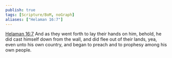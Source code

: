 ```yaml
---
publish: true
tags: [Scripture/BoM, noGraph]
aliases: ["Helaman 16:7"]
---
```

[Helaman 16:7](https://churchofjesuschrist.org/study/scriptures/bofm/hel/16?lang=eng&id=p7#p7) And as they went forth to lay their hands on him, behold, he did cast himself down from the wall, and did flee out of their lands, yea, even unto his own country, and began to preach and to prophesy among his own people.
